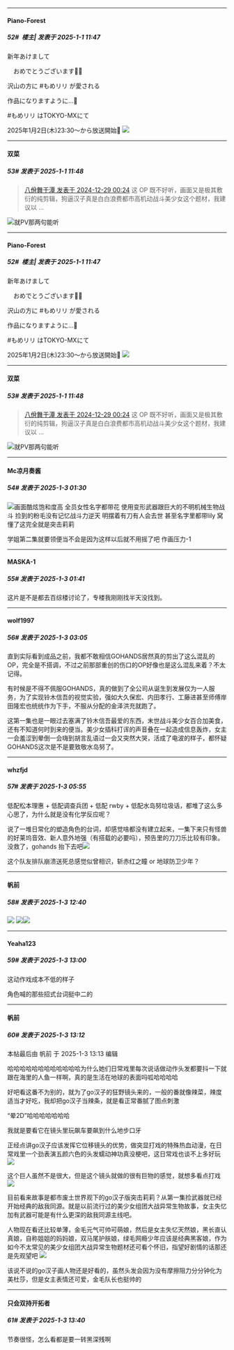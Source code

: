 ﻿
*****

####  Piano-Forest  
##### 52#         楼主| 发表于 2025-1-1 11:47

新年あけまして

　おめでとうございます🎍🌅

沢山の方に #もめリリ が愛される

作品になりますように…💭

#もめリリ はTOKYO-MXにて

2025年1月2日(木)23:30〜から放送開始🌸
<img src="https://p.sda1.dev/21/657fa410bc265d81bdd5850c4d1ac11d/20250101_114622.jpg" referrerpolicy="no-referrer">

*****

####  双菜  
##### 53#       发表于 2025-1-1 11:48

<blockquote><a href="httphttps://bbs.saraba1st.com/2b/forum.php?mod=redirect&amp;goto=findpost&amp;pid=67052815&amp;ptid=2181381" target="_blank">八佾舞于潭 发表于 2024-12-29 00:24</a>
这 OP 既不好听，画面又是极其敷衍的纯剪辑，狗逼汉子真是白白浪费都市高机动战斗美少女这个题材，我建议以 ...</blockquote>
<img src="https://static.saraba1st.com/image/smiley/face2017/068.png" referrerpolicy="no-referrer">就PV那两句能听


*****

####  Piano-Forest  
##### 52#         楼主| 发表于 2025-1-1 11:47

新年あけまして

　おめでとうございます🎍🌅

沢山の方に #もめリリ が愛される

作品になりますように…💭

#もめリリ はTOKYO-MXにて

2025年1月2日(木)23:30〜から放送開始🌸
<img src="https://p.sda1.dev/21/657fa410bc265d81bdd5850c4d1ac11d/20250101_114622.jpg" referrerpolicy="no-referrer">

*****

####  双菜  
##### 53#       发表于 2025-1-1 11:48

<blockquote><a href="httphttps://bbs.saraba1st.com/2b/forum.php?mod=redirect&amp;goto=findpost&amp;pid=67052815&amp;ptid=2181381" target="_blank">八佾舞于潭 发表于 2024-12-29 00:24</a>
这 OP 既不好听，画面又是极其敷衍的纯剪辑，狗逼汉子真是白白浪费都市高机动战斗美少女这个题材，我建议以 ...</blockquote>
<img src="https://static.saraba1st.com/image/smiley/face2017/068.png" referrerpolicy="no-referrer">就PV那两句能听


*****

####  Mc凉月奏酱  
##### 54#       发表于 2025-1-3 01:30

<img src="https://static.saraba1st.com/image/smiley/face2017/067.png" referrerpolicy="no-referrer">画面酷炫饱和度高 全员女性名字都带花 使用变形武器跟巨大的不明机械生物战斗 捡到的粉毛没有记忆战斗力逆天 明摆着有刀有人会去世 甚至名字里都带lily 窝懂了这完全就是突击莉莉

学姐第二集就要领便当不会是因为这样以后就不用摇了吧 作画压力-1


*****

####  MASKA-1  
##### 55#       发表于 2025-1-3 01:41

这片是不是都去百综楼讨论了，专楼我刚刚找半天没找到。


*****

####  wolf1997  
##### 56#       发表于 2025-1-3 03:05

直到实际看到成品之前，我都不敢相信GOHANDS居然真的剪出了这么混乱的OP，完全是不搭调，不过之前那部重创的伤口的OP好像也是这么混乱来着？不太记得。

有时候是不得不佩服GOHANDS，真的做到了全公司从诞生到发展仅为一人服务，为了实现铃木信吾的视觉实验，强如大久保宏、内田孝行、工藤进甚至师傅岸田隆宏也统统作为下手，不服从分配的金泽洪充就跑了。

这第一集也是一眼过去塞满了铃木信吾最爱的东西，末世战斗美少女百合加美食，还有不知道何时到来的便当。美少女插科打诨的声音叠在一起造成信息轰炸，女主一会羞涩到晕倒一会嗨到胡言乱语过一会又突然大哭，活成了电波的样子，都怀疑GOHANDS这次是不是要致敬水岛努了。


*****

####  whzfjd  
##### 57#       发表于 2025-1-3 05:55

低配松本理惠 + 低配调查兵团 + 低配 rwby + 低配水岛努垃圾话，都堆了这么多心思了，为什么就是没有化学反应呢？

说了一堆日常化的塑造角色的台词，却感觉啥都没有建立起来，一集下来只有怪兽的好莱坞音效、新人意外地强（有搭载的必要吗），预告里的刀刀乐比较有印象。没救了，gohands 抬下去吧<img src="https://static.saraba1st.com/image/smiley/face2017/135.png" referrerpolicy="no-referrer">

这个队友排队崩溃送死总感觉似曾相识，斩赤红之瞳 or 地球防卫少年？


*****

####  帆前  
##### 58#       发表于 2025-1-3 12:40

<img src="https://static.saraba1st.com/image/smiley/face2017/067.png" referrerpolicy="no-referrer">
<img src="https://p.sda1.dev/21/7bb8ded76ff7c1b59b530de9d2d71934/24670817358771732.png" referrerpolicy="no-referrer"><img src="https://p.sda1.dev/21/6030036f010e61f4d4bdbf9c4a89af9e/Screenshot_20250103_121316_tv.danmaku.bili.jpg" referrerpolicy="no-referrer">


*****

####  Yeaha123  
##### 59#       发表于 2025-1-3 13:00

这动作戏成本不低的样子

角色喊的那些招式台词挺中二的


*****

####  帆前  
##### 60#       发表于 2025-1-3 13:12

 本帖最后由 帆前 于 2025-1-3 13:13 编辑 

哈哈哈哈哈哈哈哈哈哈哈哈为什么她们日常戏里每次说话做动作头发都要抖一下就跟在海里的人鱼一样啊，真的是生活在地球的表面吗呱哈哈哈哈

好吧看这番不为别的，就为了go汉子的狂野镜头来的，一般的番就像辣菜，辣度适当才好吃，我却把go汉子当辣条，就是看正常番腻了图点刺激

“晕2D”哈哈哈哈哈哈哈

我就是要看它在镜头里玩飙车要飙到什么地步口牙

正经点讲go汉子应该发挥它位移镜头的优势，做突显打戏的特殊热血动漫，在日常戏里一个劲表演五颜六色的头发蠕动神功真没梗吧，这日常戏也谈不上多好玩
<img src="https://p.sda1.dev/21/8ada3a4abe4a0626b3153cdf3c831544/Screenshot_20250103_123008_tv.danmaku.bili.jpg" referrerpolicy="no-referrer">

这个巨人虽然不是很大，但是这个镜头就做的很有巨物的感觉，就想多看点打戏
<img src="https://p.sda1.dev/21/9ff766f137914c6b0f0718c3a20f992c/Screenshot_20250103_120553_tv.danmaku.bili.jpg" referrerpolicy="no-referrer">

目前看来故事是都市废土世界观下的go汉子版突击莉莉？从第一集捡武器就已经开始经典的敌我同源。就是以前流行过的美少女组团大战异常生物故事，女主失忆加有武器可能是有什么更深的敌我同源主线吧。

人物现在看还比较单薄，金毛元气可帅可萌娘，然后是女主失忆天然娘，黑长直认真娘，自称姐姐的妈妈娘，双马尾护肤娘，绿毛网瘾少年应该是经典黑客娘，作为如今不太常见的美少女组团大战异常生物题材还可看个怀旧，指望好剧情的话那还是先观望吧
<img src="https://p.sda1.dev/21/470589354d1aca7cf8e61e6e20630285/Screenshot_20250103_123324_tv.danmaku.bili.jpg" referrerpolicy="no-referrer">

该说不说的go汉子画人物还是好看的，虽然头发会因为没有摩擦阻力分分钟化为美杜莎，但是女主表情还可爱，金毛队长也挺帅的


*****

####  只会双持开拓者  
##### 61#       发表于 2025-1-3 13:40

节奏很怪，怎么看都是要一转黑深残啊

